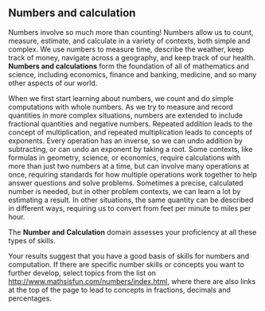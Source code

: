 ## Numbers and calculation

Numbers involve so much more than counting! Numbers allow us to count, measure, estimate, and calculate in a variety of contexts, both simple and complex. We use numbers to measure time, describe the weather, keep track of money, navigate across a geography, and keep track of our health.  **Numbers and calculations** form the foundation of all of mathematics and science, including economics, finance and banking, medicine, and so many other aspects of our world. 

When we first start learning about numbers, we count and do simple computations with whole numbers. As we try to measure and record quantities in more complex situations, numbers are extended to include fractional quantities and negative numbers. Repeated addition leads to the concept of multiplication, and repeated multiplication leads to concepts of exponents. Every operation has an inverse, so we can undo addition by subtracting, or can undo an exponent by taking a root. Some contexts, like formulas in geometry, science, or economics, require calculations with more than just two numbers at a time, but can involve many operations at once, requiring standards for how multiple operations work together to help answer questions and solve problems. Sometimes a precise, calculated number is needed, but in other problem contexts, we can learn a lot by estimating a result. In other situations, the same quantity can be described in different ways, requiring us to convert from feet per minute to miles per hour. 

The **Number and Calculation** domain assesses your proficiency at all these types of skills. 

Your results suggest that you have a good basis of skills for numbers and computation. If there are specific number skills or concepts you want to further develop, select topics from the list on http://www.mathsisfun.com/numbers/index.html, where there are also links at the top of the page to lead to concepts in fractions, decimals and percentages. 


